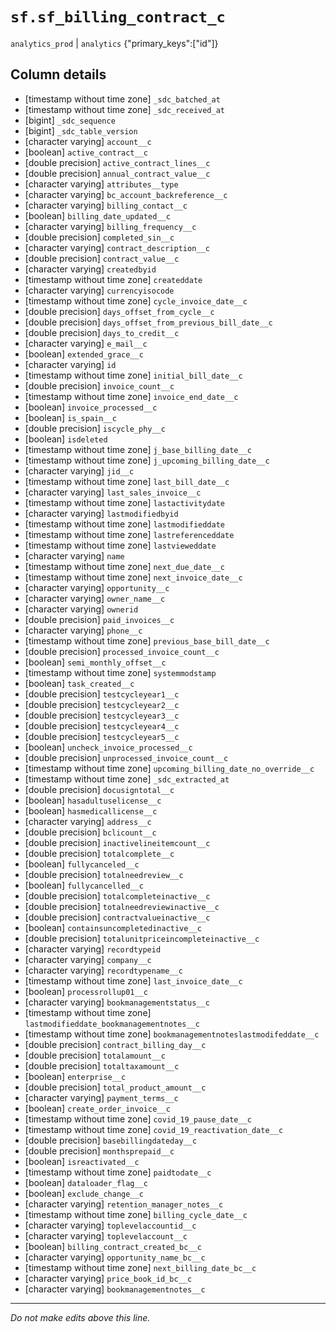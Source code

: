 # `sf.sf_billing_contract_c`
`analytics_prod` | `analytics`
{"primary_keys":["id"]}

## Column details
* [timestamp without time zone] `_sdc_batched_at`
* [timestamp without time zone] `_sdc_received_at`
* [bigint]    `_sdc_sequence`
* [bigint]    `_sdc_table_version`
* [character varying] `account__c`
* [boolean]   `active_contract__c`
* [double precision] `active_contract_lines__c`
* [double precision] `annual_contract_value__c`
* [character varying] `attributes__type`
* [character varying] `bc_account_backreference__c`
* [character varying] `billing_contact__c`
* [boolean]   `billing_date_updated__c`
* [character varying] `billing_frequency__c`
* [double precision] `completed_sin__c`
* [character varying] `contract_description__c`
* [double precision] `contract_value__c`
* [character varying] `createdbyid`
* [timestamp without time zone] `createddate`
* [character varying] `currencyisocode`
* [timestamp without time zone] `cycle_invoice_date__c`
* [double precision] `days_offset_from_cycle__c`
* [double precision] `days_offset_from_previous_bill_date__c`
* [double precision] `days_to_credit__c`
* [character varying] `e_mail__c`
* [boolean]   `extended_grace__c`
* [character varying] `id`
* [timestamp without time zone] `initial_bill_date__c`
* [double precision] `invoice_count__c`
* [timestamp without time zone] `invoice_end_date__c`
* [boolean]   `invoice_processed__c`
* [boolean]   `is_spain__c`
* [double precision] `iscycle_phy__c`
* [boolean]   `isdeleted`
* [timestamp without time zone] `j_base_billing_date__c`
* [timestamp without time zone] `j_upcoming_billing_date__c`
* [character varying] `jid__c`
* [timestamp without time zone] `last_bill_date__c`
* [character varying] `last_sales_invoice__c`
* [timestamp without time zone] `lastactivitydate`
* [character varying] `lastmodifiedbyid`
* [timestamp without time zone] `lastmodifieddate`
* [timestamp without time zone] `lastreferenceddate`
* [timestamp without time zone] `lastvieweddate`
* [character varying] `name`
* [timestamp without time zone] `next_due_date__c`
* [timestamp without time zone] `next_invoice_date__c`
* [character varying] `opportunity__c`
* [character varying] `owner_name__c`
* [character varying] `ownerid`
* [double precision] `paid_invoices__c`
* [character varying] `phone__c`
* [timestamp without time zone] `previous_base_bill_date__c`
* [double precision] `processed_invoice_count__c`
* [boolean]   `semi_monthly_offset__c`
* [timestamp without time zone] `systemmodstamp`
* [boolean]   `task_created__c`
* [double precision] `testcycleyear1__c`
* [double precision] `testcycleyear2__c`
* [double precision] `testcycleyear3__c`
* [double precision] `testcycleyear4__c`
* [double precision] `testcycleyear5__c`
* [boolean]   `uncheck_invoice_processed__c`
* [double precision] `unprocessed_invoice_count__c`
* [timestamp without time zone] `upcoming_billing_date_no_override__c`
* [timestamp without time zone] `_sdc_extracted_at`
* [double precision] `docusigntotal__c`
* [boolean]   `hasadultuselicense__c`
* [boolean]   `hasmedicallicense__c`
* [character varying] `address__c`
* [double precision] `bclicount__c`
* [double precision] `inactivelineitemcount__c`
* [double precision] `totalcomplete__c`
* [boolean]   `fullycanceled__c`
* [double precision] `totalneedreview__c`
* [boolean]   `fullycancelled__c`
* [double precision] `totalcompleteinactive__c`
* [double precision] `totalneedreviewinactive__c`
* [double precision] `contractvalueinactive__c`
* [boolean]   `containsuncompletedinactive__c`
* [double precision] `totalunitpriceincompleteinactive__c`
* [character varying] `recordtypeid`
* [character varying] `company__c`
* [character varying] `recordtypename__c`
* [timestamp without time zone] `last_invoice_date__c`
* [boolean]   `processrollup01__c`
* [character varying] `bookmanagementstatus__c`
* [timestamp without time zone] `lastmodifieddate_bookmanagementnotes__c`
* [timestamp without time zone] `bookmanagementnoteslastmodifeddate__c`
* [double precision] `contract_billing_day__c`
* [double precision] `totalamount__c`
* [double precision] `totaltaxamount__c`
* [boolean]   `enterprise__c`
* [double precision] `total_product_amount__c`
* [character varying] `payment_terms__c`
* [boolean]   `create_order_invoice__c`
* [timestamp without time zone] `covid_19_pause_date__c`
* [timestamp without time zone] `covid_19_reactivation_date__c`
* [double precision] `basebillingdateday__c`
* [double precision] `monthsprepaid__c`
* [boolean]   `isreactivated__c`
* [timestamp without time zone] `paidtodate__c`
* [boolean]   `dataloader_flag__c`
* [boolean]   `exclude_change__c`
* [character varying] `retention_manager_notes__c`
* [timestamp without time zone] `billing_cycle_date__c`
* [character varying] `toplevelaccountid__c`
* [character varying] `toplevelaccount__c`
* [boolean]   `billing_contract_created_bc__c`
* [character varying] `opportunity_name_bc__c`
* [timestamp without time zone] `next_billing_date_bc__c`
* [character varying] `price_book_id_bc__c`
* [character varying] `bookmanagementnotes__c`

-------------------------------------------------------------------------------
*Do not make edits above this line.*
